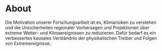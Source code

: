 # About

Die Motivation unserer Forschungsarbeit ist es, Klimarisiken zu verstehen und die Unsicherheiten regionaler Vorhersagen und Projektionen über extreme Wetter- und Klimaereignissen zu reduzieren. Dafür bedarf es ein verbessertes kausales Verständnis der physikalischen Treiber und Folgen von Extremereignisse.
